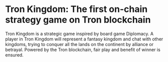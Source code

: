 # Tron Kingdom: The first on-chain strategy game on Tron blockchain

Tron Kingdom is a strategic game inspired by board game Diplomacy. A player in Tron Kingdom will represent a fantasy kingdom and chat with other kingdoms, trying to conquer all the lands on the continent by alliance or betrayal. Powered by the Tron blockchain, fair play and benefit of winner is ensured.

